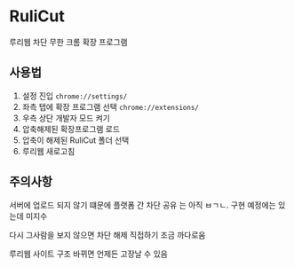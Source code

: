 # RuliCut
루리웹 차단 무한 크롬 확장 프로그램


## 사용법
1. 설정 진입 ``chrome://settings/`` 
2. 좌측 탭에 확장 프로그램 선택 ``chrome://extensions/``
3. 우측 상단 개발자 모드 켜기
4. 압축해제된 확장프로그램 로드
5. 압축이 해제된 RuliCut 폴더 선택
6. 루리웹 새로고침

## 주의사항
서버에 업로드 되지 않기 떄문에 플랫폼 간 차단 공유 는 아직 ㅂㄱㄴ. 구현 예정에는 있는데 미지수

다시 그사람을 보지 않으면 차단 해제 직접하기 조금 까다로움

루리웹 사이트 구조 바뀌면 언제든 고장날 수 있음
